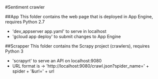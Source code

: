 #Sentiment crawler

##App
  This folder contains the web page that is deployed in App Engine, requires Python 2.7

  * 'dev_appserver app.yaml' to serve in localhost
  * 'gcloud app deploy' to submit changes to App Engine

##Scrapper
  This folder contains the Scrapy project (crawlers), requires Python 3

  * 'scrapyrt' to serve an API on localhost:9080
  * URL format is -> 'http://localhost:9080/crawl.json?spider_name=' + spider + '&url=' + url 